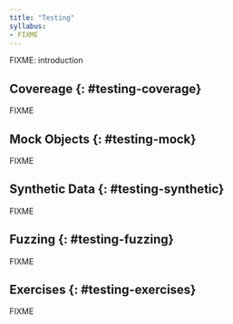 ```yaml
---
title: "Testing"
syllabus:
- FIXME
---
```


FIXME: introduction

## Covereage {: #testing-coverage}

FIXME

## Mock Objects {: #testing-mock}

FIXME

## Synthetic Data {: #testing-synthetic}

FIXME

## Fuzzing {: #testing-fuzzing}

FIXME

## Exercises {: #testing-exercises}

FIXME
